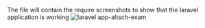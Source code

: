 The file will contain the require screenshots to show that the laravel application is working
![laravel app-altsch-exam](https://github.com/JamesChima/altsch_exam/assets/48859000/b0faadba-bd8d-4023-be6f-aaf0078fa7fe)
